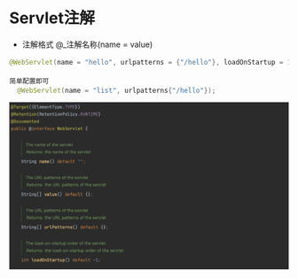 # Servlet注解

+ 注解格式  @_注解名称(name = value)

```java
@WebServlet(name = "hello", urlpatterns = {"/hello"}, loadOnStartup = 1, initParams = {@WebInitParam(name = "driver", value = ""), @WebInitParam(name = "driver", value = "") );
                                                                                       
简单配置即可
  @WebServlet(name = "list", urlpatterns{"/hello"});
```
![Images](https://github.com/jackasher36/markdown/blob/main/images/%E6%88%AA%E5%B1%8F2024-03-15%2017.06.54.png)

 
